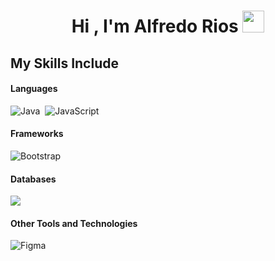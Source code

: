 <h1 align="center">Hi , I'm Alfredo Rios <img src="https://media.giphy.com/media/hvRJCLFzcasrR4ia7z/giphy.gif" width="35"></h1>

<h2>My Skills Include</2>

<h4>Languages</h4>

![Java](https://img.shields.io/badge/java-%23ED8B00.svg?style=for-the-badge&logo=java&logoColor=white)&nbsp;
![JavaScript](https://img.shields.io/badge/javascript-%23323330.svg?style=for-the-badge&logo=javascript&logoColor=%23F7DF1E)&nbsp;

<h4>Frameworks</h4>

![Bootstrap](https://img.shields.io/badge/bootstrap-%23563D7C.svg?style=for-the-badge&logo=bootstrap&logoColor=white)&nbsp;

<h4> Databases </h4>

<img src="https://img.shields.io/badge/MySQL-00000F?style=for-the-badge&logo=mysql&logoColor=white">

<h4> Other Tools and Technologies </h4>

![Figma](https://img.shields.io/badge/figma-%23F24E1E.svg?style=for-the-badge&logo=figma&logoColor=white)&nbsp;
